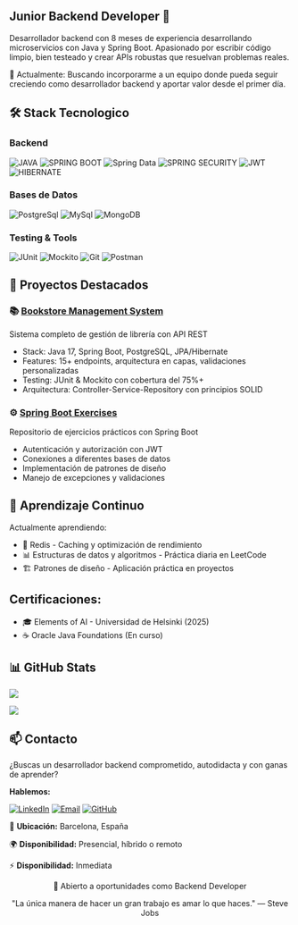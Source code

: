 ## Junior Backend Developer 🚀

Desarrollador backend con 8 meses de experiencia desarrollando microservicios con Java y Spring Boot. Apasionado por escribir código limpio, bien testeado y crear APIs robustas que resuelvan problemas reales.

🎯 Actualmente: Buscando incorporarme a un equipo donde pueda seguir creciendo como desarrollador backend y aportar valor desde el primer día.

## 🛠️ Stack Tecnologico
### Backend
![JAVA](https://img.shields.io/badge/Java-ED8B00?style=for-the-badge&logo=openjdk&logoColor=white)
![SPRING BOOT](https://img.shields.io/badge/Spring_Boot-6DB33F?style=for-the-badge&logo=spring-boot&logoColor=white)
![Spring Data](https://img.shields.io/badge/Spring%20Data-6DB33F?style=for-the-badge&logo=spring&logoColor=white)
![SPRING SECURITY](https://img.shields.io/badge/Spring_Security-6DB33F?style=for-the-badge&logo=spring-security&logoColor=white)
![JWT](https://img.shields.io/badge/JWT-000000?style=for-the-badge&logo=JSON%20web%20tokens&logoColor=white)
![HIBERNATE](https://img.shields.io/badge/Hibernate-59666C?style=for-the-badge&logo=Hibernate&logoColor=white)

### Bases de Datos
![PostgreSql](https://img.shields.io/badge/PostgreSQL-316192?style=for-the-badge&logo=postgresql&logoColor=white)
![MySql](https://img.shields.io/badge/MySQL-005C84?style=for-the-badge&logo=mysql&logoColor=white)
![MongoDB](https://img.shields.io/badge/MongoDB-4EA94B?style=for-the-badge&logo=mongodb&logoColor=white)
### Testing & Tools
![JUnit](https://img.shields.io/badge/JUnit-25A162?style=for-the-badge&logo=junit5&logoColor=white)
![Mockito](https://img.shields.io/badge/Mockito-C5D9C8?style=for-the-badge)
![Git](https://img.shields.io/badge/Git-F05032?style=for-the-badge&logo=git&logoColor=white)
![Postman](https://img.shields.io/badge/Postman-FF6C37?style=for-the-badge&logo=Postman&logoColor=white)

## 🚀 Proyectos Destacados
### 📚 [Bookstore Management System](https://github.com/AlonsoPelaezFlores/BookStoreManagementSystem) 
Sistema completo de gestión de librería con API REST

- Stack: Java 17, Spring Boot, PostgreSQL, JPA/Hibernate
- Features: 15+ endpoints, arquitectura en capas, validaciones personalizadas
- Testing: JUnit & Mockito con cobertura del 75%+
- Arquitectura: Controller-Service-Repository con principios SOLID

### ⚙️ [Spring Boot Exercises](https://github.com/AlonsoPelaezFlores/SpringBootExercises)
Repositorio de ejercicios prácticos con Spring Boot

- Autenticación y autorización con JWT
- Conexiones a diferentes bases de datos
- Implementación de patrones de diseño
- Manejo de excepciones y validaciones

## 🌱 Aprendizaje Continuo
Actualmente aprendiendo:

- 🔴 Redis - Caching y optimización de rendimiento
- 📊 Estructuras de datos y algoritmos - Práctica diaria en LeetCode
- 🏗️ Patrones de diseño - Aplicación práctica en proyectos

## Certificaciones:

- 🎓 Elements of AI - Universidad de Helsinki (2025)
- ☕ Oracle Java Foundations (En curso)

## 📊 GitHub Stats
![](https://github-readme-stats.vercel.app/api?username=AlonsoPelaezFlores&show_icons=true&theme=dark&hide=contribs)

![](https://github-readme-stats.vercel.app/api/top-langs/?username=AlonsoPelaezFlores&layout=compact&theme=dark)

## 📫 Contacto
¿Buscas un desarrollador backend comprometido, autodidacta y con ganas de aprender?

**Hablemos:**

[![LinkedIn](https://img.shields.io/badge/LinkedIn-0077B5?style=for-the-badge&logo=linkedin&logoColor=white)](htpps//linkedin.com/in/calonsopf)
[![Email](https://img.shields.io/badge/Email-D14836?style=for-the-badge&logo=gmail&logoColor=white)](mailto:alonso18pf@gmail.com)
[![GitHub](https://img.shields.io/badge/GitHub-100000?style=for-the-badge&logo=github&logoColor=white)](https://github.com/AlonsoPelaezFlores)

📍 **Ubicación:** Barcelona, España

🌍 **Disponibilidad:** Presencial, híbrido o remoto

⚡ **Disponibilidad:** Inmediata

<div align="center">
💼 Abierto a oportunidades como Backend Developer
  
"La única manera de hacer un gran trabajo es amar lo que haces."
— Steve Jobs
</div>
